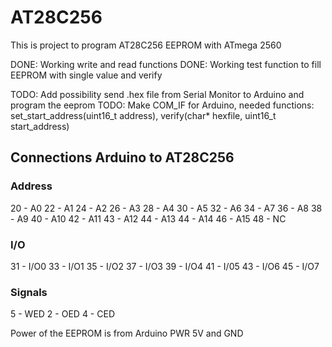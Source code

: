 # AT28C256
This is project to program AT28C256 EEPROM with ATmega 2560

DONE: Working write and read functions
DONE: Working test function to fill EEPROM with single value and verify

TODO: Add possibility send .hex file from Serial Monitor to Arduino and program the eeprom
TODO: Make COM_IF for Arduino, needed functions: set_start_address(uint16_t address), verify(char* hexfile, uint16_t start_address)

## Connections Arduino to AT28C256

### Address
20    -   A0
22    -   A1
24    -   A2
26    -   A3
28    -   A4
30    -   A5
32    -   A6
34    -   A7
36    -   A8
38    -   A9
40    -   A10
42    -   A11
43    -   A12
44    -   A13
44    -   A14
46    -   A15
48    -   NC

### I/O
31    -   I/O0
33    -   I/O1
35    -   I/O2
37    -   I/O3
39    -   I/O4
41    -   I/05
43    -   I/O6
45    -   I/O7

### Signals
5   -     WED
2   -     OED
4   -     CED

Power of the EEPROM is from Arduino  PWR 5V and GND

